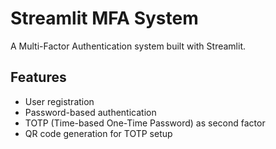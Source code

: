 # Streamlit MFA System

A Multi-Factor Authentication system built with Streamlit.

## Features
- User registration
- Password-based authentication
- TOTP (Time-based One-Time Password) as second factor
- QR code generation for TOTP setup
